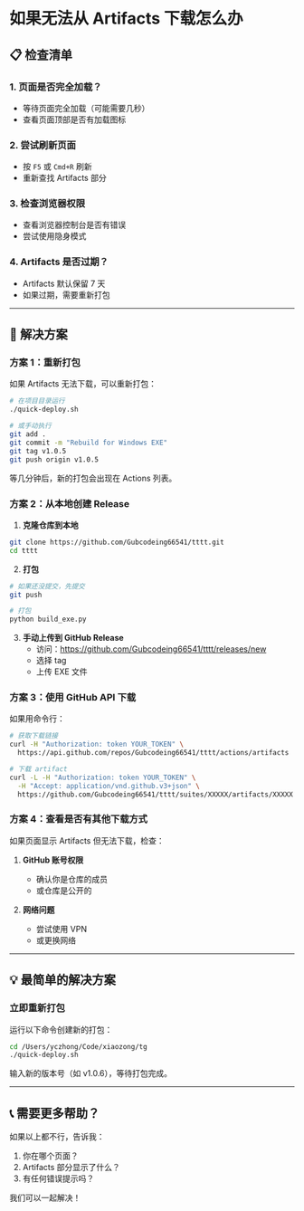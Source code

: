 # 如果无法从 Artifacts 下载怎么办

## 📋 检查清单

### 1. 页面是否完全加载？

- 等待页面完全加载（可能需要几秒）
- 查看页面顶部是否有加载图标

### 2. 尝试刷新页面

- 按 `F5` 或 `Cmd+R` 刷新
- 重新查找 Artifacts 部分

### 3. 检查浏览器权限

- 查看浏览器控制台是否有错误
- 尝试使用隐身模式

### 4. Artifacts 是否过期？

- Artifacts 默认保留 7 天
- 如果过期，需要重新打包

---

## 🔧 解决方案

### 方案 1：重新打包

如果 Artifacts 无法下载，可以重新打包：

```bash
# 在项目目录运行
./quick-deploy.sh

# 或手动执行
git add .
git commit -m "Rebuild for Windows EXE"
git tag v1.0.5
git push origin v1.0.5
```

等几分钟后，新的打包会出现在 Actions 列表。

### 方案 2：从本地创建 Release

1. **克隆仓库到本地**
```bash
git clone https://github.com/Gubcodeing66541/tttt.git
cd tttt
```

2. **打包**
```bash
# 如果还没提交，先提交
git push

# 打包
python build_exe.py
```

3. **手动上传到 GitHub Release**
   - 访问：https://github.com/Gubcodeing66541/tttt/releases/new
   - 选择 tag
   - 上传 EXE 文件

### 方案 3：使用 GitHub API 下载

如果用命令行：

```bash
# 获取下载链接
curl -H "Authorization: token YOUR_TOKEN" \
  https://api.github.com/repos/Gubcodeing66541/tttt/actions/artifacts

# 下载 artifact
curl -L -H "Authorization: token YOUR_TOKEN" \
  -H "Accept: application/vnd.github.v3+json" \
  https://github.com/Gubcodeing66541/tttt/suites/XXXXX/artifacts/XXXXX
```

### 方案 4：查看是否有其他下载方式

如果页面显示 Artifacts 但无法下载，检查：

1. **GitHub 账号权限**
   - 确认你是仓库的成员
   - 或仓库是公开的

2. **网络问题**
   - 尝试使用 VPN
   - 或更换网络

---

## 💡 最简单的解决方案

### 立即重新打包

运行以下命令创建新的打包：

```bash
cd /Users/yczhong/Code/xiaozong/tg
./quick-deploy.sh
```

输入新的版本号（如 v1.0.6），等待打包完成。

---

## 📞 需要更多帮助？

如果以上都不行，告诉我：
1. 你在哪个页面？
2. Artifacts 部分显示了什么？
3. 有任何错误提示吗？

我们可以一起解决！

